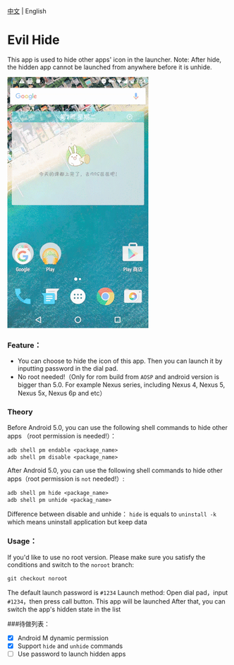 [中文][1] | English

# Evil Hide
This app is used to hide other apps' icon in the launcher.
Note: After hide, the hidden app cannot be launched from anywhere before it is unhide.

![1](./demo.gif)

### Feature：
- You can choose to hide the icon of this app. Then you can launch it by inputting password in the dial pad.
- No root needed!（Only for rom build from `AOSP` and android version is bigger than 5.0. For example Nexus series, including Nexus 4, Nexus 5, Nexus 5x, Nexus 6p and etc）

### Theory
Before Android 5.0, you can use the following shell commands to hide other apps （root permission is needed!）：
```
adb shell pm endable <package_name>
adb shell pm disable <package_name>
```
After Android 5.0, you can use the following shell commands to hide other apps（root permission is `not` needed!）:
```
adb shell pm hide <package_name>
adb shell pm unhide <packag_name>
```

Difference between disable and unhide：
`hide` is equals to `uninstall -k` which means uninstall application but keep data

### Usage：
If you'd like to use no root version. Please make sure you satisfy the conditions and switch to the `noroot` branch:
```
git checkout noroot
```

The default launch password is `#1234`
Launch method:
Open dial pad，input `#1234`，then press call button. This app will be launched
After that, you can switch the app's hidden state in the list

###待做列表：
- [x] Android M dynamic permission
- [x] Support `hide` and `unhide` commands
- [ ] Use password to launch hidden apps

[1]: https://github.com/blackbbc/Evil-Hide/blob/master/README.md
[2]: https://github.com/blackbbc/Evil-Hide/blob/master/README_en.md
